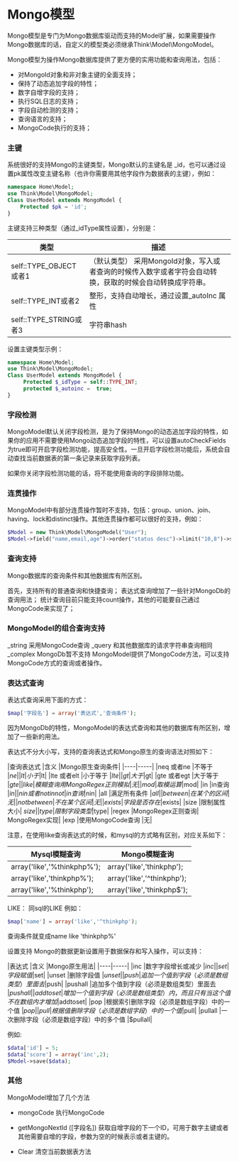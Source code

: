 # Mongo模型

Mongo模型是专门为Mongo数据库驱动而支持的Model扩展，如果需要操作Mongo数据库的话，自定义的模型类必须继承Think\Model\MongoModel。

Mongo模型为操作Mongo数据库提供了更方便的实用功能和查询用法，包括：

* 对MongoId对象和非对象主键的全面支持；
* 保持了动态追加字段的特性；
* 数字自增字段的支持；
* 执行SQL日志的支持；
* 字段自动检测的支持；
* 查询语言的支持；
* MongoCode执行的支持；

### 主键

系统很好的支持Mongo的主键类型，Mongo默认的主键名是 _id，也可以通过设置pk属性改变主键名称（也许你需要用其他字段作为数据表的主键），例如：

```php
namespace Home\Model;
use Think\Model\MongoModel;
Class UserModel extends MongoModel {
    Protected $pk = 'id';
}
```

主键支持三种类型（通过_idType属性设置），分别是：

|类型	|描述|
|----|-----|
|self::TYPE_OBJECT或者1	|（默认类型） 采用MongoId对象，写入或者查询的时候传入数字或者字符会自动转换，获取的时候会自动转换成字符串。|
|self::TYPE_INT或者2	|整形，支持自动增长，通过设置_autoInc 属性|
|self::TYPE_STRING或者3	|字符串hash|


设置主键类型示例：

```php
namespace Home\Model;
use Think\Model\MongoModel;
Class UserModel extends MongoModel {
     Protected $_idType = self::TYPE_INT;
     protected $_autoinc =  true;
}
```

### 字段检测

MongoModel默认关闭字段检测，是为了保持Mongo的动态追加字段的特性，如果你的应用不需要使用Mongo动态追加字段的特性，可以设置autoCheckFields为true即可开启字段检测功能，提高安全性。一旦开启字段检测功能后，系统会自动查找当前数据表的第一条记录来获取字段列表。

如果你关闭字段检测功能的话，将不能使用查询的字段排除功能。

### 连贯操作

MongoModel中有部分连贯操作暂时不支持，包括：group、union、join、having、lock和distinct操作。其他连贯操作都可以很好的支持，例如：

```php
$Model = new Think\Model\MongoModel("User");
$Model->field("name,email,age")->order("status desc")->limit("10,8")->select();
```

### 查询支持

Mongo数据库的查询条件和其他数据库有所区别。

首先，支持所有的普通查询和快捷查询；
表达式查询增加了一些针对MongoDb的查询用法；
统计查询目前只能支持count操作，其他的可能要自己通过MongoCode来实现了；

### MongoModel的组合查询支持

_string 采用MongoCode查询
_query 和其他数据库的请求字符串查询相同
_complex MongoDb暂不支持
MongoModel提供了MongoCode方法，可以支持MongoCode方式的查询或者操作。

### 表达式查询

表达式查询采用下面的方式：

```php
$map['字段名'] = array('表达式','查询条件');
```

因为MongoDb的特性，MongoModel的表达式查询和其他的数据库有所区别，增加了一些新的用法。

表达式不分大小写，支持的查询表达式和Mongo原生的查询语法对照如下：

|查询表达式	|含义	|Mongo原生查询条件|
|----|-----|
|neq 或者ne	|不等于	|$ne|
|lt	|小于	|$lt|
|lte 或者elt	|小于等于	|$lte|
|gt	|大于	|$gt|
|gte 或者egt	|大于等于	|$gte|
|like	|模糊查询 用MongoRegex正则模拟	|无|
|mod	|取模运算	|$mod|
|in	|in查询	|$in|
|nin或者not in not	|in查询	|$nin|
|all	|满足所有条件	|$all|
|between	|在某个的区间	|无|
|not between	|不在某个区间	|无|
|exists	|字段是否存在	|$exists|
|size	|限制属性大小|	$size|
|type	|限制字段类型	|$type|
|regex	|MongoRegex正则查询|	MongoRegex实现|
|exp	|使用MongoCode查询	|无|

注意，在使用like查询表达式的时候，和mysql的方式略有区别，对应关系如下：

|Mysql模糊查询	|Mongo模糊查询|
|----|----|
|array('like','%thinkphp%');	|array('like','thinkphp');|
|array('like','thinkphp%');	|array('like','^thinkphp');|
|array('like','%thinkphp');	|array('like','thinkphp$');|


LIKE： 同sql的LIKE 例如：

```php
$map['name'] = array('like','^thinkphp');
```

查询条件就变成name like 'thinkphp%'

设置支持 Mongo的数据更新设置用于数据保存和写入操作，可以支持：


|表达式	|含义	|Mongo原生用法|
|----|-----|
|inc	|数字字段增长或减少	|$inc|
|set	|字段赋值	|$set|
|unset	|删除字段值	|$unset|
|push	|追加一个值到字段（必须是数组类型）里面去	|$push|
|pushall	|追加多个值到字段（必须是数组类型）里面去	|$pushall|
|addtoset	|增加一个值到字段（必须是数组类型）内，而且只有当这个值不在数组内才增加	|$addtoset|
|pop	|根据索引删除字段（必须是数组字段）中的一个值	|$pop|
|pull	|根据值删除字段（必须是数组字段）中的一个值	|$pull|
|pullall	|一次删除字段（必须是数组字段）中的多个值	|$pullall|

例如:

```php
$data['id'] = 5;
$data['score'] = array('inc',2);
$Model->save($data);
```

### 其他

 MongoModel增加了几个方法

- mongoCode 执行MongoCode

- getMongoNextId ([字段名]) 获取自增字段的下一个ID，可用于数字主键或者其他需要自增的字段，参数为空的时候表示或者主键的。

- Clear 清空当前数据表方法